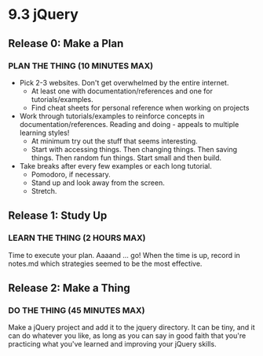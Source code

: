 # 9.3 jQuery
## Release 0: Make a Plan
### PLAN THE THING (10 MINUTES MAX)
* Pick 2-3 websites. Don't get overwhelmed by the entire internet. 
  * At least one with documentation/references and one for tutorials/examples.
  * Find cheat sheets for personal reference when working on projects
* Work through tutorials/examples to reinforce concepts in documentation/references. Reading and doing - appeals to multiple learning styles! 
  * At minimum try out the stuff that seems interesting.
  * Start with accessing things. Then changing things. Then saving things. Then random fun things. Start small and then build.
* Take breaks after every few examples or each long tutorial. 
  * Pomodoro, if necessary. 
  * Stand up and look away from the screen. 
  * Stretch.

## Release 1: Study Up
### LEARN THE THING (2 HOURS MAX)
Time to execute your plan. Aaaand ... go! When the time is up, record in notes.md which strategies seemed to be the most effective.

## Release 2: Make a Thing
### DO THE THING (45 MINUTES MAX)
Make a jQuery project and add it to the jquery directory. It can be tiny, and it can do whatever you like, as long as you can say in good faith that you're practicing what you've learned and improving your jQuery skills.